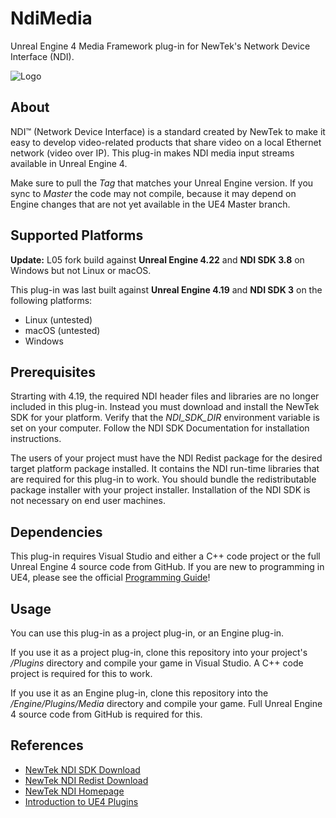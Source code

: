 # NdiMedia

Unreal Engine 4 Media Framework plug-in for NewTek's Network Device Interface (NDI).

![Logo](Docs/logo.png)


## About

NDI™ (Network Device Interface) is a standard created by NewTek to make it easy
to develop video-related products that share video on a local Ethernet network
(video over IP). This plug-in makes NDI media input streams available in Unreal
Engine 4.

Make sure to pull the *Tag* that matches your Unreal Engine version. If you sync
to *Master* the code may not compile, because it may depend on Engine changes
that are not yet available in the UE4 Master branch.


## Supported Platforms

**Update:** L05 fork build against **Unreal Engine 4.22** and **NDI SDK 3.8** on Windows but not Linux or macOS.

This plug-in was last built against **Unreal Engine 4.19** and **NDI SDK 3** on
the following platforms:

- Linux (untested)
- macOS (untested)
- Windows


## Prerequisites

Strarting with 4.19, the required NDI header files and libraries are no longer
included in this plug-in. Instead you must download and install the NewTek SDK
for your platform. Verify that the *NDI_SDK_DIR* environment variable is set on
your computer. Follow the NDI SDK Documentation for installation instructions.

The users of your project must have the NDI Redist package for the desired
target platform package installed. It contains the NDI run-time libraries that
are required for this plug-in to work. You should bundle the redistributable
package installer with your project installer. Installation of the NDI SDK is
not necessary on end user machines.

## Dependencies

This plug-in requires Visual Studio and either a C++ code project or the full
Unreal Engine 4 source code from GitHub. If you are new to programming in UE4,
please see the official [Programming Guide](https://docs.unrealengine.com/latest/INT/Programming/index.html)! 


## Usage

You can use this plug-in as a project plug-in, or an Engine plug-in.

If you use it as a project plug-in, clone this repository into your project's
*/Plugins* directory and compile your game in Visual Studio. A C++ code project
is required for this to work.

If you use it as an Engine plug-in, clone this repository into the
*/Engine/Plugins/Media* directory and compile your game. Full Unreal Engine 4
source code from GitHub is required for this.


## References

* [NewTek NDI SDK Download](http://pages.newtek.com/NDI-Developers.html)
* [NewTek NDI Redist Download](http://new.tk/NDIRedistV3)
* [NewTek NDI Homepage](http://newtek.com/ndi.html)
* [Introduction to UE4 Plugins](https://wiki.unrealengine.com/An_Introduction_to_UE4_Plugins)
